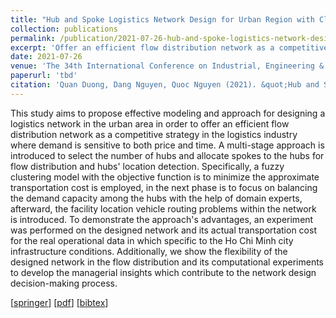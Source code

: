 ```yaml
---
title: "Hub and Spoke Logistics Network Design for Urban Region with Clustering-Based Approach"
collection: publications
permalink: /publication/2021-07-26-hub-and-spoke-logistics-network-design
excerpt: 'Offer an efficient flow distribution network as a competitive strategy'
date: 2021-07-26
venue: 'The 34th International Conference on Industrial, Engineering & Other Applications of Applied Intelligent Systems (IEA/AIE)'
paperurl: 'tbd'
citation: 'Quan Duong, Dang Nguyen, Quoc Nguyen (2021). &quot;Hub and Spoke Logistics Network Design for Urban Region with Clustering-Based Approach.&quot; <i>The 34th International Conference on Industrial, Engineering & Other Applications of Applied Intelligent Systems (IEA/AIE)</i>.'
---
```

This study aims to propose effective modeling and approach for designing a logistics network in the urban area in order to offer an efficient flow distribution network as a competitive strategy in the logistics industry where demand is sensitive to both price and time. A multi-stage approach is introduced to select the number of hubs and allocate spokes to the hubs for flow distribution and hubs' location detection. Specifically, a fuzzy clustering model with the objective function is to minimize the approximate transportation cost is employed, in the next phase is to focus on balancing the demand capacity among the hubs with the help of domain experts, afterward, the facility location vehicle routing problems within the network is introduced. To demonstrate the approach's advantages, an experiment was performed on the designed network and its actual transportation cost for the real operational data in which specific to the Ho Chi Minh city infrastructure conditions. Additionally, we show the flexibility of the designed network in the flow distribution and its computational experiments to develop the managerial insights which contribute to the network design decision-making process.

[[springer](tbd)] [[pdf](http://quandb.github.io/files/hub_and_spoke_logistics_network_design.pdf)] [[bibtex](http://quandb.github.io/files/hub_and_spoke_logistics_network_design.bib)]